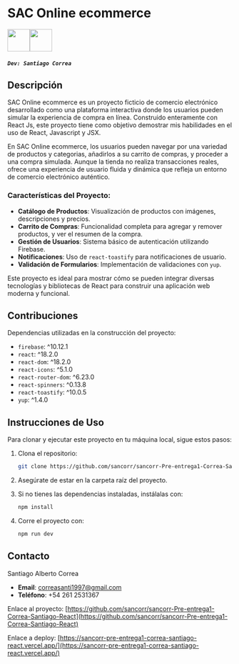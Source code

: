 


# SAC Online ecommerce

<div style="display: flex ">
<img src="https://imgs.search.brave.com/8tjPbtKDGfwhQQT8-DhRbajx85BOCxvAJ1dAgMgs620/rs:fit:860:0:0/g:ce/aHR0cHM6Ly9jZG4u/d29ybGR2ZWN0b3Js/b2dvLmNvbS9sb2dv/cy9yZWFjdC0yLnN2/Zw.svg" width="50"/>


<img src="https://imgs.search.brave.com/nQFdkbBtRdnUMRLD2d-iV4y7HK1t3zxB6np9jevVV2Y/rs:fit:860:0:0/g:ce/aHR0cHM6Ly9kZXNh/cnJvbGxvd2ViLmNv/bS9zdG9yYWdlL3Rh/Z19pbWFnZXMvYWN0/dWFsLzNCcFVEQnND/M29mQnk0dG9yVDFa/aVVGNmhkb25xcFJI/ODQxTWVNRE0ucG5n" width="50">
</div>

##### `Dev: Santiago Correa`

## Descripción

SAC Online ecommerce es un proyecto ficticio de comercio electrónico desarrollado como una plataforma interactiva donde los usuarios pueden simular la experiencia de compra en línea. Construido enteramente con React Js, este proyecto tiene como objetivo demostrar mis habilidades en el uso de React, Javascript y JSX.

En SAC Online ecommerce, los usuarios pueden navegar por una variedad de productos y categorias, añadirlos a su carrito de compras, y proceder a una compra simulada. Aunque la tienda no realiza transacciones reales, ofrece una experiencia de usuario fluida y dinámica que refleja un entorno de comercio electrónico auténtico.

### Características del Proyecto:

- **Catálogo de Productos**: Visualización de productos con imágenes, descripciones y precios.
- **Carrito de Compras**: Funcionalidad completa para agregar y remover productos, y ver el resumen de la compra.
- **Gestión de Usuarios**: Sistema básico de autenticación utilizando Firebase.
- **Notificaciones**: Uso de `react-toastify` para notificaciones de usuario.
- **Validación de Formularios**: Implementación de validaciones con `yup`.

Este proyecto es ideal para mostrar cómo se pueden integrar diversas tecnologías y bibliotecas de React para construir una aplicación web moderna y funcional.

## Contribuciones

Dependencias utilizadas en la construcción del proyecto:

- `firebase`: ^10.12.1
- `react`: ^18.2.0
- `react-dom`: ^18.2.0
- `react-icons`: ^5.1.0
- `react-router-dom`: ^6.23.0
- `react-spinners`: ^0.13.8
- `react-toastify`: ^10.0.5
- `yup`: ^1.4.0


## Instrucciones de Uso

Para clonar y ejecutar este proyecto en tu máquina local, sigue estos pasos:

1. Clona el repositorio:
    ```bash
    git clone https://github.com/sancorr/sancorr-Pre-entrega1-Correa-Santiago-React
    ```

2. Asegúrate de estar en la carpeta raíz del proyecto.

3. Si no tienes las dependencias instaladas, instálalas con:
    ```bash
    npm install
    ```

4. Corre el proyecto con:
    ```bash
    npm run dev
    ```

## Contacto

Santiago Alberto Correa

- **Email**: [correasanti1997@gmail.com](mailto:correasanti1997@gmail.com)
- **Teléfono**: +54 261 2531367

Enlace al proyecto: [https://github.com/sancorr/sancorr-Pre-entrega1-Correa-Santiago-React](https://github.com/sancorr/sancorr-Pre-entrega1-Correa-Santiago-React)

Enlace a deploy: [https://sancorr-pre-entrega1-correa-santiago-react.vercel.app/](https://sancorr-pre-entrega1-correa-santiago-react.vercel.app/)
